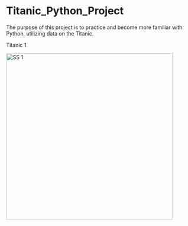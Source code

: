 # Titanic_Python_Project
The purpose of this project is to practice and become more familiar with Python, utilizing data on the Titanic.

Titanic 1


<img src="https://user-images.githubusercontent.com/92557442/153557414-60238a3f-b3e4-4333-9b90-f3c32c80eb67.png" width="450" height="auto" alt="SS 1"/>



